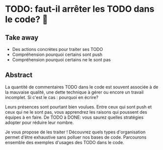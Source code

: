# TODO: faut-il arrêter les TODO dans le code? 🤔

## Take away

- Des actions concrètes pour traiter ses TODO
- Compréhension pourquoi certains sont push
- Compréhension pourquoi certains ne le sont pas

## Abstract

La quantité de commentaires TODO dans le code est souvent associée à de la mauvaise qualité, une dette technique à gérer ou encore un travail incomplet.
Si c'est le cas : pourquoi en écrire?

Leurs présences sont pourtant bien voulues. Entre ceux qui sont push et ceux qui ne le sont pas, vous apprendrez les raisons qui poussent des équipes à en faire.
De TODO à DONE: vous saurez quelles stratégies adopter pour réduire leur nombre.

Je vous propose de les traiter ! Découvrez quels types d'organisation permet d'être exhaustive sans polluer nos bases de code.
Parcourons ensemble des exemples d'usages des TODO dans le code.
